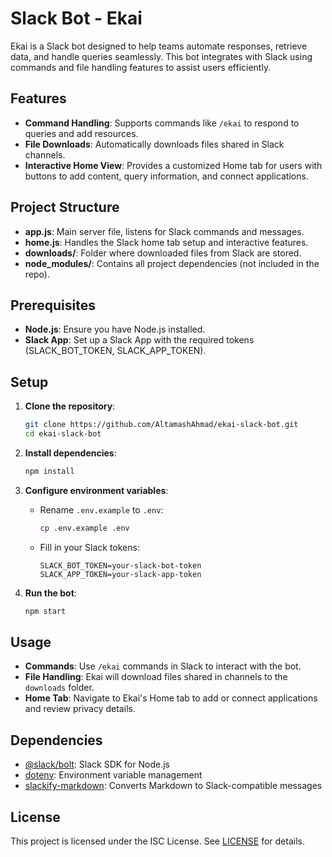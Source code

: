 # Slack Bot - Ekai

Ekai is a Slack bot designed to help teams automate responses, retrieve data, and handle queries seamlessly. This bot integrates with Slack using commands and file handling features to assist users efficiently.

## Features

- **Command Handling**: Supports commands like `/ekai` to respond to queries and add resources.
- **File Downloads**: Automatically downloads files shared in Slack channels.
- **Interactive Home View**: Provides a customized Home tab for users with buttons to add content, query information, and connect applications.

## Project Structure

- **app.js**: Main server file, listens for Slack commands and messages.
- **home.js**: Handles the Slack home tab setup and interactive features.
- **downloads/**: Folder where downloaded files from Slack are stored.
- **node_modules/**: Contains all project dependencies (not included in the repo).

## Prerequisites

- **Node.js**: Ensure you have Node.js installed.
- **Slack App**: Set up a Slack App with the required tokens (SLACK_BOT_TOKEN, SLACK_APP_TOKEN).

## Setup

1. **Clone the repository**:
    ```bash
    git clone https://github.com/AltamashAhmad/ekai-slack-bot.git
    cd ekai-slack-bot
    ```

2. **Install dependencies**:
    ```bash
    npm install
    ```

3. **Configure environment variables**:
    - Rename `.env.example` to `.env`:
      ```bash
      cp .env.example .env
      ```
    - Fill in your Slack tokens:
      ```plaintext
      SLACK_BOT_TOKEN=your-slack-bot-token
      SLACK_APP_TOKEN=your-slack-app-token
      ```

4. **Run the bot**:
    ```bash
    npm start
    ```

## Usage

- **Commands**: Use `/ekai` commands in Slack to interact with the bot.
- **File Handling**: Ekai will download files shared in channels to the `downloads` folder.
- **Home Tab**: Navigate to Ekai's Home tab to add or connect applications and review privacy details.

## Dependencies

- [@slack/bolt](https://www.npmjs.com/package/@slack/bolt): Slack SDK for Node.js
- [dotenv](https://www.npmjs.com/package/dotenv): Environment variable management
- [slackify-markdown](https://www.npmjs.com/package/slackify-markdown): Converts Markdown to Slack-compatible messages

## License

This project is licensed under the ISC License. See [LICENSE](LICENSE) for details.
